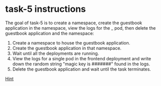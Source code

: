 # task-5 instructions

The goal of task-5 is to create a namespace, create the guestbook application in the namespace, view the logs for the _ pod, then delete the guestbook application and the namespace:

1. Create a namespace to house the guestbook application.
2. Create the guestbook application in that namespace.
3. Wait until all the deployments are running.
4. View the logs for a single pod in the frontend deployment and write down the random string "magic key is #######" found in the logs.
5. Delete the guestbook application and wait until the task terminates.

[Hint](https://github.com/ux-studies/summer-2021/blob/main/studies/study-0/tasks/hints/task-5-hint.md)
